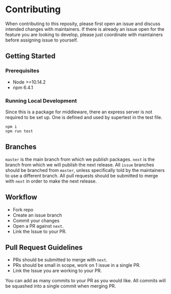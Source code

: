 # Contributing

When contributing to this reposity, please first open an issue and discuss intended changes with maintainers.  If there is already an issue open for the feature you are looking to develop, please just coordinate with maintainers before assigning issue to yourself.

## Getting Started
### Prerequisites
* Node >=10.14.2
* npm 6.4.1

### Running Local Development
Since this is a package for middleware, there an express server is not required to be set up.  One is defined and used by supertest in the test file.

```
npm i
npm run test
```

## Branches

`master` is the main branch from which we publish packages.  `next` is the branch from which we will publish the next release.  All `issue` branches should be branched from `master`, unless specifically told by the maintainers to use a different branch.  All pull requests should be submitted to merge with `next` in order to make the next release.

## Workflow

- Fork repo
- Create an issue branch
- Commit your changes
- Open a PR against `next`.
- Link the Issue to your PR.

## Pull Request Guidelines

- PRs should be submitted to merge with `next`.
- PRs should be small in scope, work on 1 issue in a single PR.
- Link the Issue you are working to your PR.

You can add as many commits to your PR as you would like.  All commits will be squashed into a single commit when merging PR.